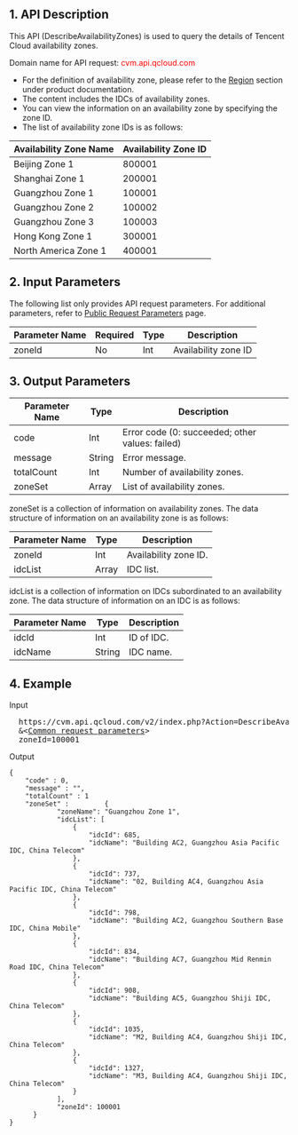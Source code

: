 ## 1. API Description
This API (DescribeAvailabilityZones) is used to query the details of Tencent Cloud availability zones.

Domain name for API request: <font style="color:red">cvm.api.qcloud.com</font>

* For the definition of availability zone, please refer to the [Region](https://www.qcloud.com/doc/product/213/497#2.-.E5.8F.AF.E7.94.A8.E5.8C.BA) section under product documentation.
* The content includes the IDCs of availability zones.
* You can view the information on an availability zone by specifying the zone ID.
* The list of availability zone IDs is as follows: 

| Availability Zone Name | Availability Zone ID |
|---------|---------|
| Beijing Zone 1 |800001|
| Shanghai Zone 1 |200001|
| Guangzhou Zone 1 |100001|
| Guangzhou Zone 2 |100002|
| Guangzhou Zone 3 |100003|
| Hong Kong Zone 1 |300001|
| North America Zone 1 |400001|

## 2. Input Parameters

The following list only provides API request parameters. For additional parameters, refer to [Public Request Parameters](/document/api/213/6976) page.

| Parameter Name | Required | Type | Description |
|---------|---------|---------|---------|
| zoneId| No| Int| Availability zone ID |




## 3. Output Parameters


| Parameter Name | Type | Description |
|---------|---------|---------|
| code | Int | Error code (0: succeeded; other values: failed) |
| message | String | Error message. |
| totalCount | Int | Number of availability zones. |
| zoneSet| Array | List of availability zones. |

zoneSet is a collection of information on availability zones. The data structure of information on an availability zone is as follows: 

| Parameter Name | Type | Description |
|---------|---------|---------|
| zoneId| Int| Availability zone ID. |
| idcList | Array | IDC list. |


idcList is a collection of information on IDCs subordinated to an availability zone. The data structure of information on an IDC is as follows: 


| Parameter Name | Type | Description |
|---------|---------|---------|
| idcId | Int | ID of IDC. |
| idcName | String | IDC name. |




## 4. Example

Input

<pre>
  https://cvm.api.qcloud.com/v2/index.php?Action=DescribeAvailabilityZones
  &<<a href="https://www.qcloud.com/doc/api/229/6976">Common request parameters</a>>
  zoneId=100001
</pre>

Output

```
{
    "code" : 0,
    "message" : "",
    "totalCount" : 1
    "zoneSet" :         {
            "zoneName": "Guangzhou Zone 1", 
            "idcList": [
                {
                    "idcId": 685, 
                    "idcName": "Building AC2, Guangzhou Asia Pacific IDC, China Telecom"
                }, 
                {
                    "idcId": 737, 
                    "idcName": "02, Building AC4, Guangzhou Asia Pacific IDC, China Telecom"
                }, 
                {
                    "idcId": 798, 
                    "idcName": "Building AC2, Guangzhou Southern Base IDC, China Mobile"
                }, 
                {
                    "idcId": 834, 
                    "idcName": "Building AC7, Guangzhou Mid Renmin Road IDC, China Telecom"
                }, 
                {
                    "idcId": 908, 
                    "idcName": "Building AC5, Guangzhou Shiji IDC, China Telecom"
                }, 
                {
                    "idcId": 1035, 
                    "idcName": "M2, Building AC4, Guangzhou Shiji IDC, China Telecom"
                }, 
                {
                    "idcId": 1327, 
                    "idcName": "M3, Building AC4, Guangzhou Shiji IDC, China Telecom"
                }
            ], 
            "zoneId": 100001
      }
}

```




